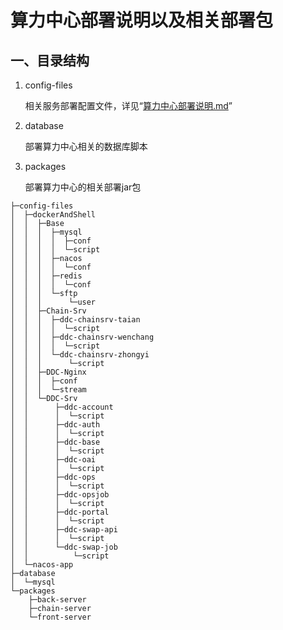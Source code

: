 # 算力中心部署说明以及相关部署包



## 一、目录结构

1. config-files

   相关服务部署配置文件，详见“[算力中心部署说明.md](https://github.com/BSN-DDC/computingpower/blob/main/算力中心部署说明.md)”

2. database

   部署算力中心相关的数据库脚本

3. packages

   部署算力中心的相关部署jar包



```shell
├─config-files
│  ├─dockerAndShell
│  │  ├─Base
│  │  │  ├─mysql
│  │  │  │  ├─conf
│  │  │  │  └─script
│  │  │  ├─nacos
│  │  │  │  └─conf
│  │  │  ├─redis
│  │  │  │  └─conf
│  │  │  └─sftp
│  │  │      └─user
│  │  ├─Chain-Srv
│  │  │  ├─ddc-chainsrv-taian
│  │  │  │  └─script
│  │  │  ├─ddc-chainsrv-wenchang
│  │  │  │  └─script
│  │  │  └─ddc-chainsrv-zhongyi
│  │  │      └─script
│  │  ├─DDC-Nginx
│  │  │  ├─conf
│  │  │  └─stream
│  │  └─DDC-Srv
│  │      ├─ddc-account
│  │      │  └─script
│  │      ├─ddc-auth
│  │      │  └─script
│  │      ├─ddc-base
│  │      │  └─script
│  │      ├─ddc-oai
│  │      │  └─script
│  │      ├─ddc-ops
│  │      │  └─script
│  │      ├─ddc-opsjob
│  │      │  └─script
│  │      ├─ddc-portal
│  │      │  └─script
│  │      ├─ddc-swap-api
│  │      │  └─script
│  │      └─ddc-swap-job
│  │          └─script
│  └─nacos-app
├─database
│  └─mysql
└─packages
    ├─back-server
    ├─chain-server
    └─front-server
```

